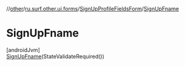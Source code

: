 //[other](../../../../index.md)/[ru.surf.other.ui.forms](../../index.md)/[SignUpProfileFieldsForm](../index.md)/[SignUpFname](index.md)

# SignUpFname

[androidJvm]\
[SignUpFname](index.md)(StateValidateRequired())
